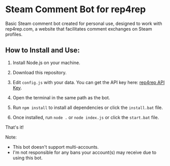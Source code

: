 # Steam Comment Bot for rep4rep

Basic Steam comment bot created for personal use, designed to work with rep4rep.com, a website that facilitates comment exchanges on Steam profiles.

## How to Install and Use:

1. Install Node.js on your machine.

2. Download this repository.

3. Edit `config.js` with your data. You can get the API key here: [rep4rep API Key](https://rep4rep.com/user/settings/).

4. Open the terminal in the same path as the bot.

5. Run `npm install` to install all dependencies or click the `install.bat` file.

6. Once installed, run `node .` or `node index.js` or click the `start.bat` file.

That's it!

Note:
- This bot doesn't support multi-accounts.
- I'm not responsible for any bans your account(s) may receive due to using this bot.
